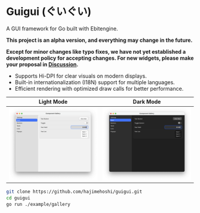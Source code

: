 # Guigui (ぐいぐい)

A GUI framework for Go built with Ebitengine.

**This project is an alpha version, and everything may change in the future.**

**Except for minor changes like typo fixes, we have not yet established a development policy for accepting changes. For new widgets, please make your proposal in [Discussion](https://github.com/hajimehoshi/guigui/discussions/13).**

 * Supports Hi-DPI for clear visuals on modern displays.
 * Built-in internationalization (I18N) support for multiple languages.
 * Efficient rendering with optimized draw calls for better performance.

| Light Mode | Dark Mode |
| --- | --- |
| ![Light Mode](lightmode.png) | ![Dark Mode](darkmode.png) |

```sh
git clone https://github.com/hajimehoshi/guigui.git
cd guigui
go run ./example/gallery
```
